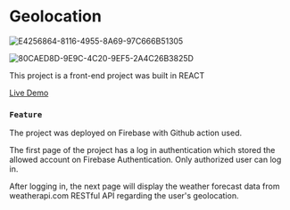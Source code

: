 # Geolocation

![E4256864-8116-4955-8A69-97C666B51305](https://github.com/pilahr/react-geolocation/assets/125895065/fa182453-e0fd-4fc4-80cc-9a6ad2f5a2b4)

![80CAED8D-9E9C-4C20-9EF5-2A4C26B3825D](https://github.com/pilahr/react-geolocation/assets/125895065/867216fc-2f28-4606-8474-5e56a03e820c)


This project is a front-end project was built in REACT

[Live Demo](https://react-geolocation-project-01.web.app/)

### `Feature`

The project was deployed on Firebase with Github action used.

The first page of the project has a log in authentication which stored the allowed account on Firebase Authentication. Only authorized user can log in.

After logging in, the next page will display the weather forecast data from weatherapi.com RESTful API regarding the user's geolocation.
